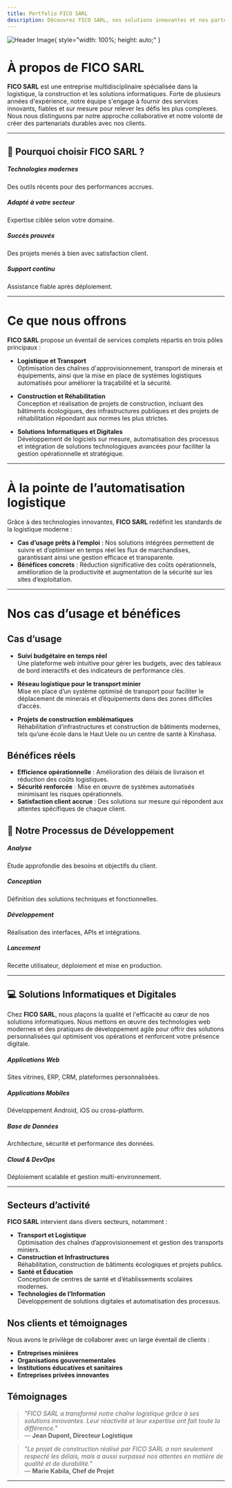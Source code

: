 ```yaml
---
title: Portfolio FICO SARL
description: Découvrez FICO SARL, nos solutions innovantes et nos partenariats
---
```

![Header Image](/public/assets/header-bg.png){ style="width: 100%; height: auto;" }

# À propos de FICO SARL

**FICO SARL** est une entreprise multidisciplinaire spécialisée dans la logistique, la construction et les solutions informatiques. Forte de plusieurs années d'expérience, notre équipe s'engage à fournir des services innovants, fiables et sur mesure pour relever les défis les plus complexes. Nous nous distinguons par notre approche collaborative et notre volonté de créer des partenariats durables avec nos clients.

---

## 🤝 Pourquoi choisir FICO SARL ?

<div class="row text-center my-5">
  <div class="col-md-3 mb-4">
    <div class="border rounded p-3 shadow-sm">
      <i class="fas fa-microchip fa-2x text-danger"></i>
      <h5 class="mt-2">Technologies modernes</h5>
      <p>Des outils récents pour des performances accrues.</p>
    </div>
  </div>
  <div class="col-md-3 mb-4">
    <div class="border rounded p-3 shadow-sm">
      <i class="fas fa-industry fa-2x text-warning"></i>
      <h5 class="mt-2">Adapté à votre secteur</h5>
      <p>Expertise ciblée selon votre domaine.</p>
    </div>
  </div>
  <div class="col-md-3 mb-4">
    <div class="border rounded p-3 shadow-sm">
      <i class="fas fa-check-circle fa-2x text-success"></i>
      <h5 class="mt-2">Succès prouvés</h5>
      <p>Des projets menés à bien avec satisfaction client.</p>
    </div>
  </div>
  <div class="col-md-3 mb-4">
    <div class="border rounded p-3 shadow-sm">
      <i class="fas fa-headset fa-2x text-primary"></i>
      <h5 class="mt-2">Support continu</h5>
      <p>Assistance fiable après déploiement.</p>
    </div>
  </div>
</div>

---

# Ce que nous offrons

**FICO SARL** propose un éventail de services complets répartis en trois pôles principaux :

- **Logistique et Transport**  
  Optimisation des chaînes d'approvisionnement, transport de minerais et équipements, ainsi que la mise en place de systèmes logistiques automatisés pour améliorer la traçabilité et la sécurité.

- **Construction et Réhabilitation**  
  Conception et réalisation de projets de construction, incluant des bâtiments écologiques, des infrastructures publiques et des projets de réhabilitation répondant aux normes les plus strictes.

- **Solutions Informatiques et Digitales**  
  Développement de logiciels sur mesure, automatisation des processus et intégration de solutions technologiques avancées pour faciliter la gestion opérationnelle et stratégique.

---

# À la pointe de l’automatisation logistique

Grâce à des technologies innovantes, **FICO SARL** redéfinit les standards de la logistique moderne :

- **Cas d’usage prêts à l’emploi** : Nos solutions intégrées permettent de suivre et d’optimiser en temps réel les flux de marchandises, garantissant ainsi une gestion efficace et transparente.
- **Bénéfices concrets** : Réduction significative des coûts opérationnels, amélioration de la productivité et augmentation de la sécurité sur les sites d’exploitation.

---

# Nos cas d’usage et bénéfices

## Cas d’usage

- **Suivi budgétaire en temps réel**  
  Une plateforme web intuitive pour gérer les budgets, avec des tableaux de bord interactifs et des indicateurs de performance clés.

- **Réseau logistique pour le transport minier**  
  Mise en place d’un système optimisé de transport pour faciliter le déplacement de minerais et d’équipements dans des zones difficiles d’accès.

- **Projets de construction emblématiques**  
  Réhabilitation d’infrastructures et construction de bâtiments modernes, tels qu’une école dans le Haut Uele ou un centre de santé à Kinshasa.

## Bénéfices réels

- **Efficience opérationnelle** : Amélioration des délais de livraison et réduction des coûts logistiques.
- **Sécurité renforcée** : Mise en œuvre de systèmes automatisés minimisant les risques opérationnels.
- **Satisfaction client accrue** : Des solutions sur mesure qui répondent aux attentes spécifiques de chaque client.

## 🔄 Notre Processus de Développement

<div class="row text-center my-5">

  <div class="col-md-3 mb-4">
    <div class="p-3 border rounded shadow-sm bg-white">
      <i class="fas fa-search fa-2x text-danger mb-2"></i>
      <h5>Analyse</h5>
      <p>Étude approfondie des besoins et objectifs du client.</p>
    </div>
  </div>

  <div class="col-md-3 mb-4">
    <div class="p-3 border rounded shadow-sm bg-white">
      <i class="fas fa-drafting-compass fa-2x text-primary mb-2"></i>
      <h5>Conception</h5>
      <p>Définition des solutions techniques et fonctionnelles.</p>
    </div>
  </div>

  <div class="col-md-3 mb-4">
    <div class="p-3 border rounded shadow-sm bg-white">
      <i class="fas fa-laptop-code fa-2x text-success mb-2"></i>
      <h5>Développement</h5>
      <p>Réalisation des interfaces, APIs et intégrations.</p>
    </div>
  </div>

  <div class="col-md-3 mb-4">
    <div class="p-3 border rounded shadow-sm bg-white">
      <i class="fas fa-rocket fa-2x text-warning mb-2"></i>
      <h5>Lancement</h5>
      <p>Recette utilisateur, déploiement et mise en production.</p>
    </div>
  </div>

</div>

---

<!-- ## 👨‍💻 Recrutez nos Experts Dédiés

<div class="row text-center my-5">

  <div class="col-md-3 mb-4">
    <div class="p-3 border rounded shadow-sm bg-white">
      <i class="fas fa-users fa-2x text-info mb-2"></i>
      <h5>Profils qualifiés</h5>
      <p>Des développeurs expérimentés et disponibles.</p>
    </div>
  </div>

  <div class="col-md-3 mb-4">
    <div class="p-3 border rounded shadow-sm bg-white">
      <i class="fas fa-handshake fa-2x text-success mb-2"></i>
      <h5>Engagement flexible</h5>
      <p>À plein temps ou à la mission, selon vos besoins.</p>
    </div>
  </div>

  <div class="col-md-3 mb-4">
    <div class="p-3 border rounded shadow-sm bg-white">
      <i class="fas fa-clock fa-2x text-primary mb-2"></i>
      <h5>Suivi quotidien</h5>
      <p>Timesheet, rapport d’activité et points réguliers.</p>
    </div>
  </div>

  <div class="col-md-3 mb-4">
    <div class="p-3 border rounded shadow-sm bg-white">
      <i class="fas fa-headset fa-2x text-danger mb-2"></i>
      <h5>Support dédié</h5>
      <p>Un interlocuteur technique à votre disposition.</p>
    </div>
  </div>

</div>

--- -->

## 💻 Solutions Informatiques et Digitales

Chez **FICO SARL**, nous plaçons la qualité et l'efficacité au cœur de nos solutions informatiques. Nous mettons en œuvre des technologies web modernes et des pratiques de développement agile pour offrir des solutions personnalisées qui optimisent vos opérations et renforcent votre présence digitale.

<div class="row text-center my-5">

  <div class="col-md-3 mb-4">
    <div class="p-3 border rounded shadow-sm bg-white">
      <i class="fas fa-desktop fa-2x text-primary mb-2"></i>
      <h5>Applications Web</h5>
      <p>Sites vitrines, ERP, CRM, plateformes personnalisées.</p>
    </div>
  </div>

  <div class="col-md-3 mb-4">
    <div class="p-3 border rounded shadow-sm bg-white">
      <i class="fas fa-mobile-alt fa-2x text-success mb-2"></i>
      <h5>Applications Mobiles</h5>
      <p>Développement Android, iOS ou cross-platform.</p>
    </div>
  </div>

  <div class="col-md-3 mb-4">
    <div class="p-3 border rounded shadow-sm bg-white">
      <i class="fas fa-database fa-2x text-warning mb-2"></i>
      <h5>Base de Données</h5>
      <p>Architecture, sécurité et performance des données.</p>
    </div>
  </div>

  <div class="col-md-3 mb-4">
    <div class="p-3 border rounded shadow-sm bg-white">
      <i class="fas fa-cloud fa-2x text-info mb-2"></i>
      <h5>Cloud & DevOps</h5>
      <p>Déploiement scalable et gestion multi-environnement.</p>
    </div>
  </div>

</div>


---
## Secteurs d’activité

**FICO SARL** intervient dans divers secteurs, notamment :

- **Transport et Logistique**  
  Optimisation des chaînes d’approvisionnement et gestion des transports miniers.
- **Construction et Infrastructures**  
  Réhabilitation, construction de bâtiments écologiques et projets publics.
- **Santé et Éducation**  
  Conception de centres de santé et d’établissements scolaires modernes.
- **Technologies de l’Information**  
  Développement de solutions digitales et automatisation des processus.

## Nos clients et témoignages

Nous avons le privilège de collaborer avec un large éventail de clients :

- **Entreprises minières**
- **Organisations gouvernementales**
- **Institutions éducatives et sanitaires**
- **Entreprises privées innovantes**

## Témoignages

> *"FICO SARL a transformé notre chaîne logistique grâce à ses solutions innovantes. Leur réactivité et leur expertise ont fait toute la différence."*  
> — **Jean Dupont, Directeur Logistique**

> *"Le projet de construction réalisé par FICO SARL a non seulement respecté les délais, mais a aussi surpassé nos attentes en matière de qualité et de durabilité."*  
> — **Marie Kabila, Chef de Projet**

---
